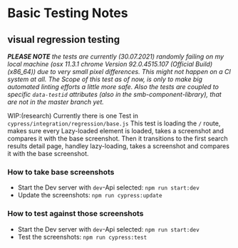 # Basic Testing Notes

## visual regression testing

***PLEASE NOTE** the tests are currently (30.07.2021) randomly failing on my local machine (osx 11.3.1 chrome Version 92.0.4515.107 (Official Build) (x86_64)) due to
very small pixel differences. This might not happen on a CI system at all.
The Scope of this test as of now, is only to make big automated linting efforts a
little more safe.
Also the tests are coupled to specific `data-testid` attributes (also in the smb-component-library), that are not in the master branch yet.*

WIP:(research)
Currently there is one Test in `cypress/integration/regression/base.js`
This test is loading the `/` route, makes sure every Lazy-loaded element is loaded,
takes a screenshot and compares it with the base screenshot.
Then it transitions to the first search results detail page, handley lazy-loading,
takes a screenshot and compares it with the base screenshot.

### How to take base screenshots

- Start the Dev server with `dev`-Api selected:
  `npm run start:dev`
- Update the screenshots:
  `npm run cypress:update`

### How to test against those screenshots

- Start the Dev server with `dev`-Api selected:
  `npm run start:dev`
- Test the screenshots:
  `npm run cypress:test`
